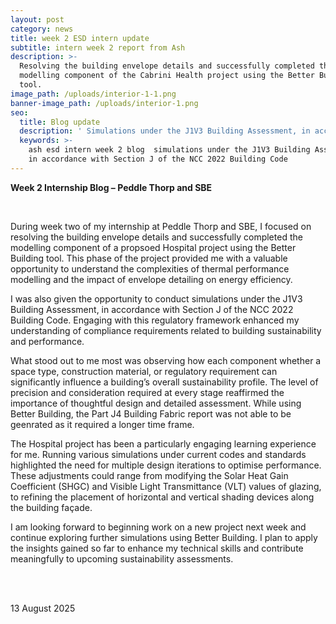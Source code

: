 ```yaml
---
layout: post
category: news
title: week 2 ESD intern update
subtitle: intern week 2 report from Ash
description: >-
  Resolving the building envelope details and successfully completed the
  modelling component of the Cabrini Health project using the Better Building
  tool.
image_path: /uploads/interior-1-1.png
banner-image_path: /uploads/interior-1.png
seo:
  title: Blog update
  description: ' Simulations under the J1V3 Building Assessment, in accordance with Section J of the NCC 2022 Building Code'
  keywords: >-
    ash esd intern week 2 blog  simulations under the J1V3 Building Assessment,
    in accordance with Section J of the NCC 2022 Building Code
---
```

**Week 2 Internship Blog – Peddle Thorp and SBE**

&nbsp;

During week two of my internship at Peddle Thorp and SBE, I focused on resolving the building envelope details and successfully completed the modelling component of a propsoed Hospital project using the Better Building tool. This phase of the project provided me with a valuable opportunity to understand the complexities of thermal performance modelling and the impact of envelope detailing on energy efficiency.

I was also given the opportunity to conduct simulations under the J1V3 Building Assessment, in accordance with Section J of the NCC 2022 Building Code. Engaging with this regulatory framework enhanced my understanding of compliance requirements related to building sustainability and performance.

What stood out to me most was observing how each component whether a space type, construction material, or regulatory requirement can significantly influence a building’s overall sustainability profile. The level of precision and consideration required at every stage reaffirmed the importance of thoughtful design and detailed assessment. While using Better Building, the Part J4 Building Fabric report was not able to be geenrated as it required a longer time frame.

The Hospital project has been a particularly engaging learning experience for me. Running various simulations under current codes and standards highlighted the need for multiple design iterations to optimise performance. These adjustments could range from modifying the Solar Heat Gain Coefficient (SHGC) and Visible Light Transmittance (VLT) values of glazing, to refining the placement of horizontal and vertical shading devices along the building façade.

I am looking forward to beginning work on a new project next week and continue exploring further simulations using Better Building. I plan to apply the insights gained so far to enhance my technical skills and contribute meaningfully to upcoming sustainability assessments.

<br><br>

13 August 2025